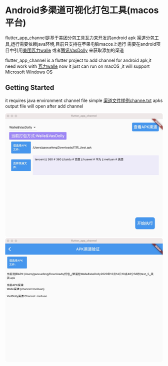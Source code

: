 # Android多渠道可视化打包工具(macos平台)

 flutter_app_channel是基于美团分包工具瓦力来开发的android apk 渠道分包工具,运行需要依赖java环境,目前只支持在苹果电脑macos上运行
 需要在android项目中引用[美团瓦力walle](https://github.com/Meituan-Dianping/walle) 或者[腾讯VasDolly](https://github.com/Tencent/VasDolly/blob/master/command/README.md) 来获取添加的渠道
 
 
 flutter_app_channel is a flutter project to add channel for android apk,it need work with  [瓦力walle](https://github.com/Meituan-Dianping/walle) 
 now it just can run on macOS ,it will support Microsoft Windows OS  

## Getting Started


it requires java environment
channel file simple [渠道文件样例channe.txt](./channel/channel.txt)
apks output file will open after add channel

![Image text](./images/image1.jpeg)
![Image text](./images/image2.jpeg)

